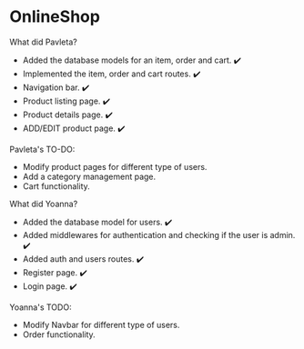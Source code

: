 # OnlineShop

What did Pavleta?
- Added the database models for an item, order and cart. :heavy_check_mark:
- Implemented the item, order and cart routes. :heavy_check_mark:
- Navigation bar. :heavy_check_mark:
- Product listing page. :heavy_check_mark:
- Product details page. :heavy_check_mark:
- ADD/EDIT product page. :heavy_check_mark:

Pavleta's TO-DO:
- Modify product pages for different type of users.
- Add a category management page.
- Cart functionality.

What did Yoanna?
- Added the database model for users. :heavy_check_mark:
- Added middlewares for authentication and checking if the user is admin. :heavy_check_mark:
- Added auth and users routes. :heavy_check_mark:
- Register page. :heavy_check_mark:
- Login page. :heavy_check_mark:

Yoanna's TODO:
- Modify Navbar for different type of users.
- Order functionality.
